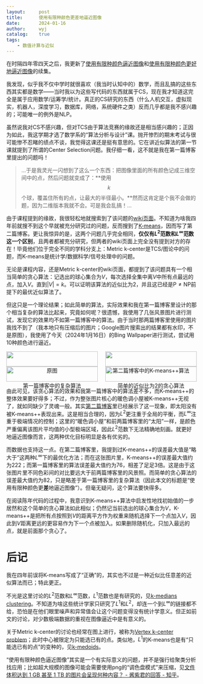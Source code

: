 ```yaml
---
layout:		post
title:		使用有限种颜色更差地逼近图像
date:		2024-01-16
author:		wyj
catalog:	true
tags:
    - 数值计算与近似
---
```


在时隔四年零四天之后，我更新了[使用有限种颜色逼近图像](/2020/01/08/%E7%94%A8%E6%9C%89%E9%99%90%E7%A7%8D%E9%A2%9C%E8%89%B2%E9%80%BC%E8%BF%91%E5%8E%9F%E5%9B%BE/)和[使用有限种颜色更好地逼近图像](/2020/01/12/%E7%94%A8%E6%9C%89%E9%99%90%E7%A7%8D%E9%A2%9C%E8%89%B2%E6%9B%B4%E5%A5%BD%E7%9A%84%E9%80%BC%E8%BF%91%E5%8E%9F%E5%9B%BE/)的续集。

我发现，似乎我不仅中学时就很喜欢（我当时认知中的）数学，而且乱搞的这些东西其实都是数学——当时我以为这些写代码的东西就属于CS，现在我才知道这完全是属于应用数学/运筹学/统计。真正的CS研究的东西（什么人机交互，虚拟现实，机器人，深度学习，数据库，网络，系统硬件之类）反而几乎都是我不感兴趣的；可能唯一的例外是NLP。

虽然说我对CS不感兴趣，但对TCS由于算法竞赛的缘故还是相当感兴趣的；正因为如此，我这学期才选了数学系的“算法分析与设计”课。抛开惨烈的期末考试与很可能惨不忍睹的绩点不谈，我觉得这课还是挺有意思的。它在讲近似算法的第一节课就提到了所谓的Center Selection问题。我仔细一看，这不就是我在第一篇博客里提出的问题吗！

> $\dots$于是我灵光一闪想到了这么一个东西：把图像里面的所有颜色记成三维空间中的点，然后问题就变成了：**使用$$k$$个球，覆盖住所有的点，让最大的半径最小。**然而这肯定是个我不会做的题，因为二维版本我就不会。可是我会乱搞！$\dots$

由于课程提到的缘故，我很轻松地就搜索到了该问题的[wiki页面](https://en.wikipedia.org/wiki/Metric_k-center)。不知道为啥我四年前就搜不到这个早就被充分研究过的问题，反而搜到了[K-means](https://en.wikipedia.org/wiki/K-means_clustering)，因而写了第二篇博客。更让我惊异的是，这两个问题几乎完全相同，**仅仅有$L^{2}$范数和$L^{\infty}$范数这一个区别**，且两者都被充分研究，但两者的wiki页面上完全没有提到对方的存在！毕竟他们位于完全不同的学科分支上：Metric k-center是TCS/图论中的问题，而K-means是统计学/数据科学/信号处理中的问题。

无论是课程内容，还是Metric k-center的wiki页面，都提到了该问题具有一个相当简单的贪心算法：记选出的球心集合为$V$，每次选择全集中离$V$中所有点最远的点，加入$V$。直到$\vert V\vert=k$。可以证明该算法的近似比为2，并且这已经是$\textrm{P}\ne \textrm{NP}$前提下的最优近似算法了。

但这只是一个理论结果；如此简单的算法，实际效果和我在第一篇博客里设计的那个相当复杂的算法比起来，究竟如何呢？很遗憾，我使用了几张风景图片进行测试，发现它的效果均不如第一篇博客中的算法。由于当时那两篇博客里使用的图片我找不到了（我本地只有压缩后的图片；Google图片搜索出的结果都有水印，不是原图），我使用了今天（2024年1月16日）的Bing Wallpaper进行测试，尝试用10种颜色进行逼近。

<style>
    .image-grid {
      display: grid;
      grid-template-columns: repeat(2, 1fr);
      grid-template-rows: repeat(2, 1fr);
      gap: 0 20px;
    }

    .grid-item {
      position: relative;
    }

    .grid-item img {
      width: 100%;
      height: auto;
      margin-bottom: 0;
      display: block;
    }

    .my_caption {
      width: 100%;
      text-align: center;
    }
</style>

<div class="image-grid">
  <div class="grid-item">
    <a href="https://sm.ms/image/I8YaeWEmXPQcF7u" target="_blank"><img src="https://s2.loli.net/2024/01/16/I8YaeWEmXPQcF7u.png" ></a>
    <div class="my_caption">原图</div>
  </div>
  <div class="grid-item">
    <a href="https://sm.ms/image/NhuztQaBekd1mTM" target="_blank"><img src="https://s2.loli.net/2024/01/16/NhuztQaBekd1mTM.png" ></a>
    <div class="my_caption">第二篇博客中的K-means++算法</div>
  </div>
  <div class="grid-item">
    <a href="https://sm.ms/image/qPptTWzghdO2bHA" target="_blank"><img src="https://s2.loli.net/2024/01/16/qPptTWzghdO2bHA.png" ></a>
    <div class="my_caption">第一篇博客中的复杂算法</div>
  </div>
  <div class="grid-item">
    <a href="https://sm.ms/image/k5iChytlp2TcNAJ" target="_blank"><img src="https://s2.loli.net/2024/01/16/k5iChytlp2TcNAJ.png" ></a>
    <div class="my_caption">简单的近似比为2的贪心算法</div>
  </div>
</div>

由此可见，该贪心算法的效果和我第一篇博客中的算法差不多，而K-means++的整体效果要好得多；不过，作为整张图片核心的暖色调小屋被K-means++无视了，就如同缺少了灵魂一般。其实[第二篇博客](/2020/01/12/%E7%94%A8%E6%9C%89%E9%99%90%E7%A7%8D%E9%A2%9C%E8%89%B2%E6%9B%B4%E5%A5%BD%E7%9A%84%E9%80%BC%E8%BF%91%E5%8E%9F%E5%9B%BE/)里已经展示了这一现象，即太阳没有被K-means++表现出来。这是相当合理的，因为$L^2$更注重于全局的平衡，而$L^{\infty}$注重于极端情况的控制；这里的“暖色调小屋”和前两篇博客里的“太阳”一样，是颜色严重偏离该图片平均值的小型极端区域，因此$L^{2}$范数下无法精确地刻画。就更好地逼近图像而言，这两种优化目标明显是各有优劣的。

而数据也支持这一点。在第二篇博客里，我提到过K-means++的误差最大值是“略大于”这两种$L^{\infty}$下的最优化方法；而在这张图片里，K-means++的误差最大值约为222；而第一篇博客里的算法误差最大值约为76，相差了足足3倍。这是由于这张图片里不同色彩间的对比要远大于前两篇博客里的风景照。而简单的贪心算法的误差最大值约为82，只是略差于第一篇博客里的复杂算法（因此本文的标题是“使用有限种颜色更**差**地逼近图像”）。但毫无疑问，这个算法要快得多。

在阅读陈年代码的过程中，我意识到K-means++算法中启发性地找初始值的一步居然和这个简单的贪心算法如此相似；仍然记当前选出的球心集合为$V$，K-means++是把所有点按照到$V$的距离平方作为权重来随机选择下一个点加入$V$，因此到$V$距离更远的更容易作为下一个点被加入。如果删除随机化，只加入最远的点，就是前面那个贪心了。

# 后记

我在四年前误将K-means写成了“正确”的，其实也不过是一种近似比任意差的近似算法而已；特此更正。

不光是这里讨论的$L^{2}$范数和$L^{\infty}$范数，$L^{1}$范数也是有研究的，见[k-medians clustering](https://en.wikipedia.org/wiki/K-medians_clustering)。不知道为啥这些统计学家只研究了$L^{1}$和$L^{2}$，却连一个到$L^{\infty}$的链接都不给，恐怕是在他们眼里噪声和异常值会让这个问题变得没有统计学意义。但正如前文的讨论，对少数极端数据的重视在图像逼近中是有意义的。

关于Metric k-center的讨论也经常在图上进行，被称为[Vertex k-center problem](https://en.wikipedia.org/wiki/Vertex_k-center_problem)；此时中心被限定为只能选已有的点。类似地，$L^{1}$的K-means也是有“只能选已有的点”的变种的，见[k-medoids](https://en.wikipedia.org/wiki/K-medoids)。

“使用有限种颜色逼近图像”其实是一个有实际意义的问题，并不是强行给聚类分析找应用；比如超大规模的图像可能会需要使用png的“调色盘模式”来压缩，见[文件体积达到 1 GB 甚至 1 TB 的图片会呈现何种内容？ - 酱紫君的回答 - 知乎](https://www.zhihu.com/question/360608822/answer/3359725055)。
